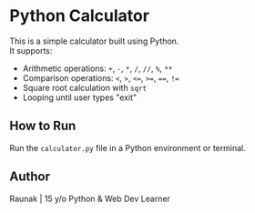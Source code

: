 # Python Calculator

This is a simple calculator built using Python.  
It supports:
- Arithmetic operations: `+`, `-`, `*`, `/`, `//`, `%`, `**`
- Comparison operations: `<`, `>`, `<=`, `>=`, `==`, `!=`
- Square root calculation with `sqrt`
- Looping until user types "exit"

## How to Run
Run the `calculator.py` file in a Python environment or terminal.

## Author
Raunak | 15 y/o Python & Web Dev Learner
